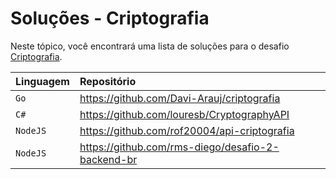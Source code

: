# Soluções - Criptografia

Neste tópico, você encontrará uma lista de soluções para o desafio [Criptografia](PROBLEM.md).

| Linguagem | Repositório                                       |
|:----------|:--------------------------------------------------|
| `Go`      | https://github.com/Davi-Arauj/criptografia        |             
| `C#`      | https://github.com/louresb/CryptographyAPI        |          
| `NodeJS`  | https://github.com/rof20004/api-criptografia      |             
| `NodeJS`  | https://github.com/rms-diego/desafio-2-backend-br |
